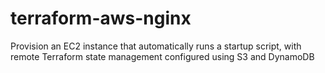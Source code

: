 # terraform-aws-nginx
Provision an EC2 instance that automatically runs a startup script, with remote Terraform state management configured using S3 and DynamoDB
